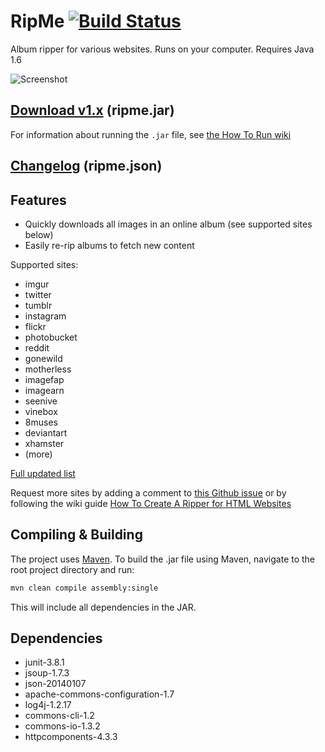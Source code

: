 RipMe [![Build Status](https://travis-ci.org/AboveZero/ripme.svg?branch=v1.2)](https://travis-ci.org/AboveZero/ripme) 
=====

Album ripper for various websites. Runs on your computer. Requires Java 1.6

![Screenshot](http://i.imgur.com/kWzhsIu.png)

[Download v1.x](http://rarchives.com/ripme.jar) (ripme.jar)
--------------------------
For information about running the `.jar` file, see [the How To Run wiki](https://github.com/4pr0n/ripme/wiki/How-To-Run-RipMe)

[Changelog](http://rarchives.com/ripme.json) (ripme.json)
--------------

Features
---------------

* Quickly downloads all images in an online album (see supported sites below)
* Easily re-rip albums to fetch new content

Supported sites:
* imgur
* twitter
* tumblr
* instagram
* flickr
* photobucket
* reddit
* gonewild
* motherless
* imagefap
* imagearn
* seenive
* vinebox
* 8muses
* deviantart
* xhamster
* (more)

[Full updated list](https://github.com/4pr0n/ripme/issues/8)

Request more sites by adding a comment to [this Github issue](https://github.com/4pr0n/ripme/issues/8) or by following the wiki guide [How To Create A Ripper for HTML Websites](https://github.com/4pr0n/ripme/wiki/How-To-Create-A-Ripper-for-HTML-websites)

Compiling & Building
--------------------

The project uses [Maven](http://maven.apache.org/). To build the .jar file using Maven, navigate to the root project directory and run:

```bash
mvn clean compile assembly:single
```

This will include all dependencies in the JAR.

Dependencies
------------
* junit-3.8.1
* jsoup-1.7.3
* json-20140107
* apache-commons-configuration-1.7
* log4j-1.2.17
* commons-cli-1.2
* commons-io-1.3.2
* httpcomponents-4.3.3
